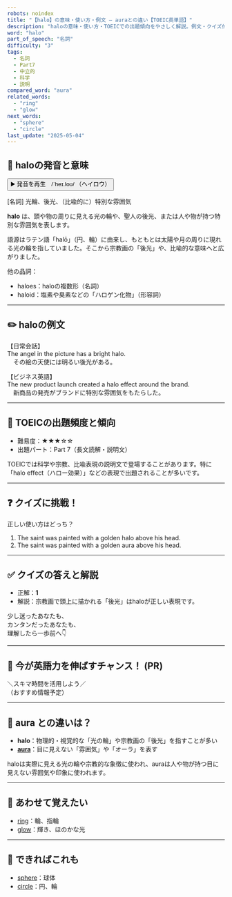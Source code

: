 ```yaml
---
robots: noindex
title: "【halo】の意味・使い方・例文 ― auraとの違い【TOEIC英単語】"
description: "haloの意味・使い方・TOEICでの出題傾向をやさしく解説。例文・クイズ付きでauraとの違いもわかりやすく学べます。"
word: "halo"
part_of_speech: "名詞"
difficulty: "3"
tags:
  - 名詞
  - Part7
  - 中立的
  - 科学
  - 説明
compared_word: "aura"
related_words:
  - "ring"
  - "glow"
next_words:
  - "sphere"
  - "circle"
last_update: "2025-05-04"
---
```


## 🔰 haloの発音と意味

<button class="play-audio" onclick="playTTS('halo')">
  <span class="play-audio-main">
    ▶️ 発音を再生　/ˈheɪ.loʊ/
  </span>
  <span class="play-audio-sub">
    （ヘイロウ）
  </span>
</button>

[名詞] 光輪、後光、（比喩的に）特別な雰囲気

**halo** は、頭や物の周りに見える光の輪や、聖人の後光、または人や物が持つ特別な雰囲気を表します。

語源はラテン語「halō」（円、輪）に由来し、もともとは太陽や月の周りに現れる光の輪を指していました。そこから宗教画の「後光」や、比喩的な意味へと広がりました。

他の品詞：  
- haloes：haloの複数形（名詞）
- haloid：塩素や臭素などの「ハロゲン化物」（形容詞）

---

## ✏️ haloの例文

【日常会話】  
The angel in the picture has a bright halo.  
　その絵の天使には明るい後光がある。

【ビジネス英語】  
The new product launch created a halo effect around the brand.  
　新商品の発売がブランドに特別な雰囲気をもたらした。

---

## 🎯 TOEICの出題頻度と傾向

- 難易度：★★★☆☆
- 出題パート：Part 7（長文読解・説明文）

TOEICでは科学や宗教、比喩表現の説明文で登場することがあります。特に「halo effect（ハロー効果）」などの表現で出題されることが多いです。

---

## ❓ クイズに挑戦！

正しい使い方はどっち？

1. The saint was painted with a golden halo above his head.  
2. The saint was painted with a golden aura above his head.

---

## ✅ クイズの答えと解説

- 正解：**1**
- 解説：宗教画で頭上に描かれる「後光」はhaloが正しい表現です。

少し迷ったあなたも、  
カンタンだったあなたも、  
理解したら一歩前へ👇️

---

## 🚀 今が英語力を伸ばすチャンス！ (PR)

<div class="info-center">
＼スキマ時間を活用しよう／<br>  
（おすすめ情報予定）
</div>

---

## 🤔  aura との違いは？

- **halo**：物理的・視覚的な「光の輪」や宗教画の「後光」を指すことが多い
- **[aura](/word/aura/)**：目に見えない「雰囲気」や「オーラ」を表す

haloは実際に見える光の輪や宗教的な象徴に使われ、auraは人や物が持つ目に見えない雰囲気や印象に使われます。

---

## 🧩 あわせて覚えたい

- [ring](/word/ring/)：輪、指輪
- [glow](/word/glow/)：輝き、ほのかな光

---

## 📖 できればこれも

- [sphere](/word/sphere/)：球体
- [circle](/word/circle/)：円、輪
<!-- cvid: aid40_bid06 -->

